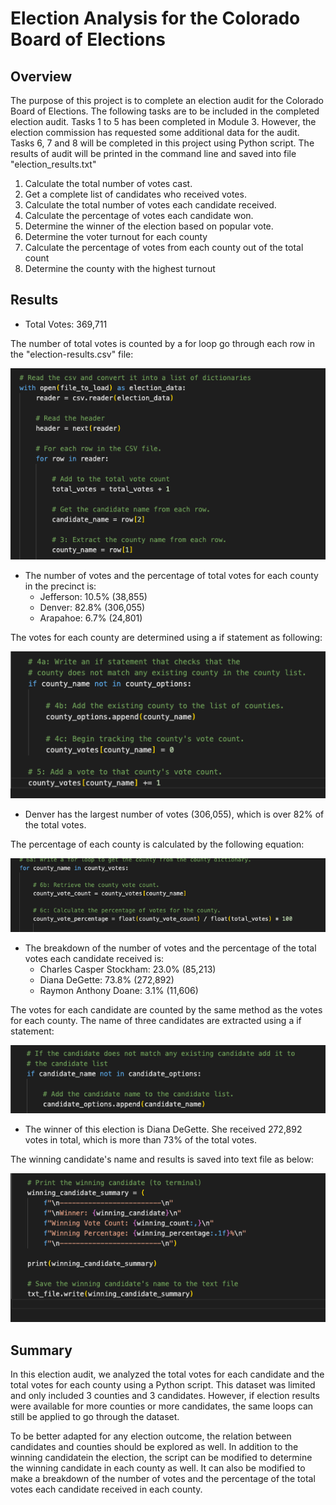 # Election Analysis for the Colorado Board of Elections





## Overview


The purpose of this project is to complete an election audit for the Colorado Board of Elections. The following tasks are to be included in the completed election audit. Tasks 1 to 5  has been completed in Module 3. However, the election commission has requested some additional data for the audit. Tasks 6, 7 and 8 will be completed in this project using Python script. The results of audit will be printed in the command line and saved into file "election_results.txt"


1. Calculate the total number of votes cast. 
2. Get a complete list of candidates who received votes. 
3. Calculate the total number of votes each candidate received. 
4. Calculate the percentage of votes each candidate won. 
5. Determine the winner of the election based on popular vote. 
6. Determine the voter turnout for each county
7. Calculate the percentage of votes from each county out of the total count
8. Determine the county with the highest turnout





## Results


  - Total Votes: 369,711

The number of total votes is counted by a for loop go through each row in the "election-results.csv" file:

![Total_Votes](Resources/Total_Votes.png)



  - The number of votes and the percentage of total votes for each county in the precinct is:
      - Jefferson: 10.5% (38,855)
      - Denver: 82.8% (306,055)
      - Arapahoe: 6.7% (24,801)

The votes for each county are determined using a if statement as following:

![County_Vote_Count](Resources/County_Vote_Count.png)



  - Denver has the largest number of votes (306,055), which is over 82% of the total votes.
 
The percentage of each county is calculated by the following equation:
 
![County_Vote_Percentage](Resources/County_Vote_Percentage.png)



  - The breakdown of the number of votes and the percentage of the total votes each candidate received is:
      - Charles Casper Stockham: 23.0% (85,213)
      - Diana DeGette: 73.8% (272,892)
      - Raymon Anthony Doane: 3.1% (11,606)

The votes for each candidate are counted by the same method as the votes for each county. The name of three candidates are extracted using a if statement:

![Candidate_Options](Resources/Candidate_Options.png)



  - The winner of this election is Diana DeGette. She received 272,892 votes in total, which is more than 73% of the total votes.

The winning candidate's name and results is saved into text file as below:

![Winner](Resources/Winner.png)





## Summary


In this election audit, we analyzed the total votes for each candidate and the total votes for each county using a Python script. This dataset was limited and only included 3 counties and 3 candidates. However, if election results were available for more counties or more candidates, the same loops can still be applied to go through the dataset. 


To be better adapted for any election outcome, the relation between candidates and counties should be explored as well. In addition to the winning candidatein the election, the script can be modified to determine the winning candidate in each county as well. It can also be modified to make a breakdown of the number of votes and the percentage of the total votes each candidate received in each county.



